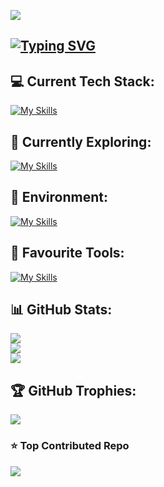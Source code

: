 [![](https://visitcount.itsvg.in/api?id=Vesta-exe&icon=5&color=9)](https://visitcount.itsvg.in)

## [![Typing SVG](https://readme-typing-svg.demolab.com?font=Fira+Code&weight=800&pause=1000&color=008080&random=false&width=435&lines=Hi+I'm+Vesta-exe)](https://git.io/typing-svg)

## 💻 Current Tech Stack:
[![My Skills](https://skillicons.dev/icons?i=html,css,js,ts,react,nextjs,bun,tailwind,postgres,sqlite,git,sentry,vercel)](https://skillicons.dev)

## 👀 Currently Exploring:
[![My Skills](https://skillicons.dev/icons?i=astro,elysia,go,htmx,threejs,remix,vite)](https://skillicons.dev)

## 🚀 Environment:
[![My Skills](https://skillicons.dev/icons?i=apple,mint,vscode)](https://skillicons.dev)

## 🔨 Favourite Tools:
[![My Skills](https://skillicons.dev/icons?i=notion,obsidian,github,figma)](https://skillicons.dev)

## 📊 GitHub Stats:
![](https://github-readme-stats.vercel.app/api?username=Vesta-exe&theme=tokyonight&show_icons=true&hide_border=true&include_all_commits=true&count_private=true)<br/>
![](https://github-readme-streak-stats.herokuapp.com/?user=Vesta-exe&theme=tokyonight&hide_border=true)<br/>
![](https://github-readme-stats.vercel.app/api/top-langs/?username=Vesta-exe&theme=tokyonight&hide_border=true&include_all_commits=true&count_private=true&layout=compact)

## 🏆 GitHub Trophies:
![](https://github-profile-trophy.vercel.app/?username=Vesta-exe&theme=tokyonight&no-frame=true&no-bg=true&margin-w=4)

### ⭐ Top Contributed Repo
![](https://github-contributor-stats.vercel.app/api?username=Vesta-exe&limit=5&theme=tokyonight&combine_all_yearly_contributions=true)
